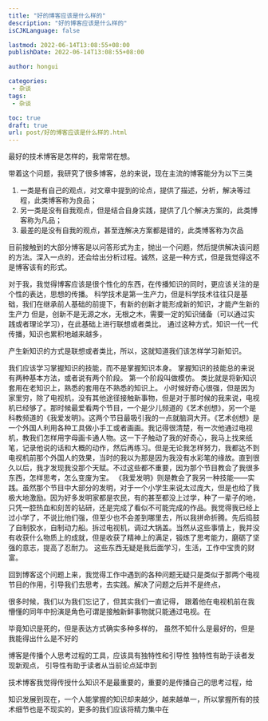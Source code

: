 ```yaml
---
title: "好的博客应该是什么样的"
description: "好的博客应该是什么样的"
isCJKLanguage: false

lastmod: 2022-06-14T13:08:55+08:00
publishDate: 2022-06-14T13:08:55+08:00

author: hongui

categories:
 - 杂谈
tags:
 - 杂谈

toc: true
draft: true
url: post/好的博客应该是什么样的.html
---
```


最好的技术博客是怎样的，我常常在想。

带着这个问题，我研究了很多博客，总的来说，现在主流的博客能分为以下三类
1. 一类是有自己的观点，对文章中提到的论点，提供了描述，分析，解决等过程，此类博客称为良品；
2. 另一类是没有自我观点，但是结合自身实践，提供了几个解决方案的，此类博客称为凡品；
3. 最差的是没有自我的观点，甚至连解决方案都是错的，此类博客称为次品

目前接触到的大部分博客是以问答形式为主，抛出一个问题，然后提供解决该问题的方法。深入一点的，还会给出分析过程。诚然，这是一种方式，但是我觉得这不是博客该有的形式。

对于我，我觉得博客应该是很个性化的东西，在传播知识的同时，更应该关注的是个性的表达，思想的传播。
科学技术是第一生产力，但是科学技术往往只是基础，我们在继承前人基础的前提下，有新的创新才能形成新的知识，才能产生新的生产力
但是，创新不是无源之水，无根之木，需要一定的知识储备（可以通过实践或者理论学习），在此基础上进行联想或者类比，
通过这种方式，知识一代一代传播，知识也累积地越来越多，

产生新知识的方式是联想或者类比，所以，这就知道我们该怎样学习新知识。

我们应该学习掌握知识的技能，而不是掌握知识本身。
掌握知识的技能总的来说有两种基本方法，或者说有两个阶段。
第一个阶段叫做模仿。
类比就是将新知识套用在老知识上，熟悉的套用在不熟悉的知识上。
小时候好奇心很强，但是因为家里穷，除了电视机，没有其他途径接触新事物，但是对于那时候的我来说，电视机已经够了。那时候最爱看两个节目，一个是少儿频道的《艺术创想》，另一个是科教频道的《我爱发明》。这两个节目最吸引我的一点就脑洞大开。《艺术创想》是一个外国人利用各种工具做小手工或者画画。我记得很清楚，有一次他通过电视机，教我们怎样用字母画卡通人物。这一下子触动了我的好奇心，我马上找来纸笔，记录他说的话和大概的动作，然后再练习。但是无论我怎样努力，我都达不到电视机前那个外国人的效果，当时的我以为那是因为我没有水彩笔的缘故。直到很久以后，我才发现我没那个天赋。不过这些都不重要，因为那个节目教会了我很多东西，怎样思考，怎么变废为宝。
《我爱发明》则是教会了我另一种技能——实践。虽然那个节目中大部分的发明，对于一个小学生来说太过庞大，但是也给了我极大地激励。因为好多发明家都是农民，有的甚至都没上过学，种了一辈子的地，只凭一腔热血和刻苦的钻研，还是完成了看似不可能完成的作品。我觉得我已经上过小学了，不说比他们强，但至少也不会差到哪里去，所以我拼命折腾。先后捣鼓了自制胶水，自制动力船。拆过电视机，调过大锅盖。当然从这些事情上，我并没有收获什么物质上的成就，但是收获了精神上的满足，锻炼了思考能力，磨砺了坚强的意志，提高了忍耐力。
这些东西无疑是我后面学习，生活，工作中宝贵的财富。

回到博客这个问题上来，我觉得工作中遇到的各种问题无疑只是类似于那两个电视节目的作用，引导我们去思考，去实践。解决了问题之后并不是终点，

很多时候，我们以为我们忘记了，但其实我们一直记得，
跟着他在电视机前在我懵懂的同年中扮演是角色可谓是接触新鲜事物就只能通过电视。在


毕竟知识是死的，但是表达方式确实多种多样的，
虽然不知什么是最好的，但是我能得出什么是不好的

博客是传播个人思考过程的工具，应该具有独特性和引导性
独特性有助于读者发现新观点，
引导性有助于读者从当前论点延申到

技术博客我觉得传授什么知识不是最重要的，重要的是传播自己的思考过程，给

知识发展到现在，一个人能掌握的知识却来越少，越来越单一，所以掌握所有的技术细节也是不现实的，更多的我们应该将精力集中在

